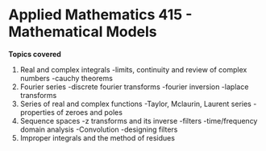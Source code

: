 # Applied Mathematics 415 - Mathematical Models

**Topics covered**

1. Real and complex integrals
  -limits, continuity and review of complex numbers
  -cauchy theorems  
2. Fourier series
  -discrete fourier transforms
  -fourier inversion
  -laplace transforms
3. Series of real and complex functions
  -Taylor, Mclaurin, Laurent series 
  -properties of zeroes and poles 
4. Sequence spaces
  -z transforms and its inverse
  -filters
  -time/frequency domain analysis
  -Convolution
  -designing filters
5. Improper integrals and the method of residues 

